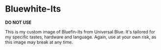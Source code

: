 # Bluewhite-lts

**DO NOT USE**

This is my custom image of Bluefin-lts from Universal Blue.  It's tailored for my specific tastes, hardware and language.
Again, use at your own risk, as this image may break at any time.

